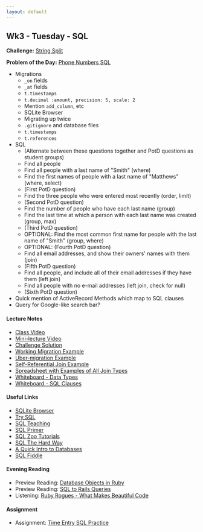```yaml
---
layout: default
---
```


## Wk3 - Tuesday - SQL

**Challenge:** [String Split](https://github.com/masonfmatthews/rails_assignments/blob/master/challenges/string_split_challenge.rb)

**Problem of the Day:** [Phone Numbers SQL](https://github.com/masonfmatthews/rails_assignments/blob/master/exercises/phone_numbers_sql)

* Migrations
  * `_on` fields
  * `_at` fields
  * `t.timestamps`
  * `t.decimal :amount, precision: 5, scale: 2`
  * Mention `add_column`, etc
  * SQLite Browser
  * Migrating up twice
  * `.gitignore` and database files
  * `t.timestamps`
  * `t.references`
* SQL
  * (Alternate between these questions together and PotD questions as student groups)
  * Find all people
  * Find all people with a last name of "Smith" (where)
  * Find the first names of people with a last name of "Matthews" (where, select)
  * (First PotD question)
  * Find the three people who were entered most recently (order, limit)
  * (Second PotD question)
  * Find the number of people who have each last name (group)
  * Find the last time at which a person with each last name was created (group, max)
  * (Third PotD question)
  * OPTIONAL: Find the most common first name for people with the last name of "Smith" (group, where)
  * OPTIONAL: (Fourth PotD question)
  * Find all email addresses, and show their owners' names with them (join)
  * (Fifth PotD question)
  * Find all people, and include all of their email addresses if they have them (left join)
  * Find all people with no e-mail addresses (left join, check for null)
  * (Sixth PotD question)
* Quick mention of ActiveRecord Methods which map to SQL clauses
* Query for Google-like search bar?

#### Lecture Notes

* [Class Video](https://youtu.be/LykwRq91izo)
* [Mini-lecture Video](https://www.youtube.com/watch?v=M5nenM4kE50)
* [Challenge Solution](challenge.rb)
* [Working Migration Example](migration.rb)
* [Uber-migration Example](uber.rb)
* [Self-Referential Join Example](https://docs.google.com/spreadsheets/d/16eqJ7gG3oP8RLR9FIn7xW-AQ_5-jI3qFyDYjciIxPtA/edit?usp=sharing)
* [Spreadsheet with Examples of All Join Types](https://docs.google.com/spreadsheets/d/11qwbPF-6zPe5dpKyEL9oidJN1rpyA4SrK51dNEzxIl8/edit?usp=sharing)
* [Whiteboard - Data Types](http://tiyd-rails.s3.amazonaws.com/pictures/uploaded_files/000/000/011/original/2.16.16_migration.JPG?1455650869)
* [Whiteboard - SQL Clauses](http://tiyd-rails.s3.amazonaws.com/pictures/uploaded_files/000/000/010/original/2.16.16_sql.JPG?1455649428)

#### Useful Links

* [SQLite Browser](https://github.com/sqlitebrowser/sqlitebrowser/releases/)
* [Try SQL](https://www.codeschool.com/courses/try-sql)
* [SQL Teaching](https://www.sqlteaching.com/)
* [SQL Primer](https://github.com/tiy-austin-ror/primers/blob/master/sql-primer.md)
* [SQL Zoo Tutorials](http://sqlzoo.net/wiki/Main_Page)
* [SQL The Hard Way](http://sql.learncodethehardway.org/)
* [A Quick Intro to Databases](http://blog.dancrisan.com/a-quick-intro-to-databases)
* [SQL Fiddle](http://sqlfiddle.com/)

#### Evening Reading

* Preview Reading: [Database Objects in Ruby](https://quickleft.com/blog/introduction-to-database-design-on-rails-part-ii/)
* Preview Reading: [SQL to Rails Queries](http://guides.rubyonrails.org/v3.2.13/active_record_querying.html)
* Listening: [Ruby Rogues - What Makes Beautiful Code](https://devchat.tv/ruby-rogues/what-makes-beautiful-code)

#### Assignment

* Assignment: [Time Entry SQL Practice](https://github.com/tiyd-rails-2016-01/time_entry_sql_practice)
<!-- * Feedback: [Time Entry SQL Practice Feedback](feedback) -->
